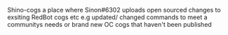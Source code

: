  Shino-cogs a place where Sinon#6302 uploads open sourced changes to exsiting RedBot cogs etc e.g updated/ changed commands to meet a communitys needs or brand new OC cogs that haven't been published

